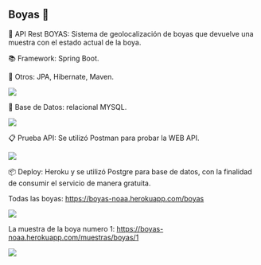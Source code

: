## Boyas 🚢

🚀 API Rest BOYAS: Sistema de geolocalización de boyas que devuelve una muestra con el estado actual de la boya.

📚 Framework: Spring Boot.

🔧 Otros: JPA, Hibernate, Maven.

![](https://i.ibb.co/g4wYnN6/boyaoceanografica.jpg)

💾 Base de Datos: relacional MYSQL.

![](https://i.ibb.co/nBJyhRj/boyas-mysql.png)

📋 Prueba API: Se utilizó Postman para probar la WEB API.

![](https://i.ibb.co/fGsf2ZT/postman-boya.png)

📦 Deploy: Heroku y se utilizó Postgre para base de datos, con la finalidad de consumir el servicio de manera gratuita.

Todas las boyas: https://boyas-noaa.herokuapp.com/boyas

![](https://i.ibb.co/QnjKVmB/boyas-deploy.png)

La muestra de la boya numero 1: https://boyas-noaa.herokuapp.com/muestras/boyas/1

![](https://i.ibb.co/H41BTH3/muestra-deploy.png)
